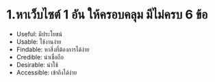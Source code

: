 # 1.หาเว็บไซต์ 1 อัน ให้ครอบคลุม มีไม่ครบ 6 ข้อ
* Useful: มีประโยชน์
* Usable: ใช้งานง่าย
* Findable: หาสิ่งที่ต้องการได้ง่าย
* Credible: น่าเชื่อถือ
* Desirable: น่าใช้
* Accessible: เข้าถึงได้ง่าย